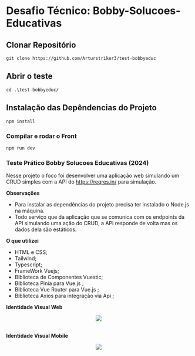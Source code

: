 # Desafio Técnico: Bobby-Solucoes-Educativas

## Clonar Repositório
```
git clone https://github.com/Arturstriker3/test-bobbyeduc
```

## Abrir o teste
```
cd .\test-bobbyeduc/
```

## Instalação das Depêndencias do Projeto
```
npm install
```

### Compilar e rodar o Front
```
npm run dev
```

### Teste Prático Bobby Solucoes Educativas (2024)
 
 Nesse projeto o foco foi desenvolver uma aplicação web simulando um CRUD simples com a API do https://reqres.in/ para simulação.

 **Observações**
 
* Para instalar as dependências do projeto precisa ter instalado o Node.js na máquina.
* Todo serviço que da aplicação que se comunica com os endpoints da API simulando uma ação do CRUD, a API responde de volta mas os dados dela são estáticos.
 
 **O que utilizei**
* HTML e CSS;
* Tailwind;
* Typescript;
* FrameWork Vuejs;
* Biblioteca de Componentes Vuestic;
* Biblioteca Pinia para Vue.js ;
* Biblioteca Vue Router para Vue.js ;
* Biblioteca Axios para integração via Api ;

**Identidade Visual Web**
<div align="center">
<img src="https://github.com/Arturstriker3/test-inmeta/assets/59231364/4b949bdf-19f3-4cad-a204-f070f83f40d0" width="auto" height="auto" />
</div>
<br/>

**Identidade Visual Mobile**
<div align="center">
<img src="https://github.com/Arturstriker3/test-inmeta/assets/59231364/4b949bdf-19f3-4cad-a204-f070f83f40d0" width="auto" height="auto" />
</div>
<br/>
